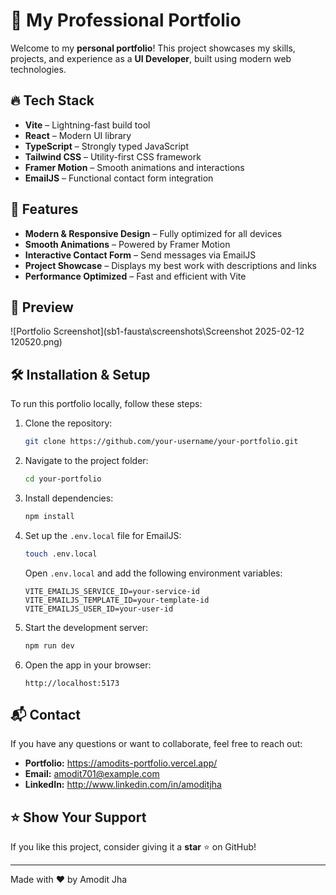 # 🚀 My Professional Portfolio

Welcome to my **personal portfolio**! This project showcases my skills, projects, and experience as a **UI Developer**, built using modern web technologies.

## 🔥 Tech Stack
- **Vite** – Lightning-fast build tool
- **React** – Modern UI library
- **TypeScript** – Strongly typed JavaScript
- **Tailwind CSS** – Utility-first CSS framework
- **Framer Motion** – Smooth animations and interactions
- **EmailJS** – Functional contact form integration

## 🎨 Features
- **Modern & Responsive Design** – Fully optimized for all devices
- **Smooth Animations** – Powered by Framer Motion
- **Interactive Contact Form** – Send messages via EmailJS
- **Project Showcase** – Displays my best work with descriptions and links
- **Performance Optimized** – Fast and efficient with Vite

## 📸 Preview
![Portfolio Screenshot](sb1-fausta\screenshots\Screenshot 2025-02-12 120520.png)

## 🛠️ Installation & Setup
To run this portfolio locally, follow these steps:

1. Clone the repository:
   ```bash
   git clone https://github.com/your-username/your-portfolio.git
   ```

2. Navigate to the project folder:
   ```bash
   cd your-portfolio
   ```

3. Install dependencies:
   ```bash
   npm install
   ```


4. Set up the `.env.local` file for EmailJS:
   ```bash
   touch .env.local
   ```
   Open `.env.local` and add the following environment variables:
   ```env
   VITE_EMAILJS_SERVICE_ID=your-service-id
   VITE_EMAILJS_TEMPLATE_ID=your-template-id
   VITE_EMAILJS_USER_ID=your-user-id
   ```

5. Start the development server:
   ```bash
   npm run dev
   ```

6. Open the app in your browser:
   ```
   http://localhost:5173
   ```

## 📬 Contact
If you have any questions or want to collaborate, feel free to reach out:
- **Portfolio:** https://amodits-portfolio.vercel.app/
- **Email:** amodit701@example.com
- **LinkedIn:** http://www.linkedin.com/in/amoditjha


## ⭐️ Show Your Support
If you like this project, consider giving it a **star** ⭐ on GitHub!

---
Made with ❤️ by Amodit Jha
